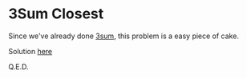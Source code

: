 # 3Sum Closest

Since we've already done [3sum](/15), this problem is a easy piece of cake.

Solution [here](solution.cpp)

Q.E.D.
